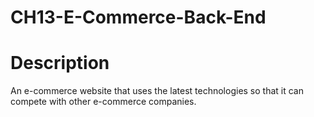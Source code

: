# CH13-E-Commerce-Back-End

# Description
An e-commerce website that uses the latest technologies so that it can compete with other e-commerce companies.

